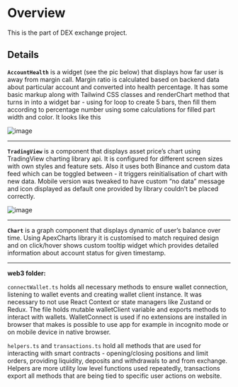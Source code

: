 # Overview
This is the part of DEX exchange project.

## Details

**`AccountHealth`** is a widget (see the pic below) that displays how far user is away from margin call. Margin ratio is calculated based on backend data about particular account and converted into health percentage. 
It has some basic markup along with Tailwind CSS classes and renderChart method that turns in into a widget bar - using for loop to create 5 bars, then fill them according to percentage number using some calculations for filled part width and color. It looks like this

![image](https://github.com/havrom/front-web3-snippets/assets/142303074/93639719-b4e3-4cd0-af67-d9f5c7562ca9)

*********************

**`TradingView`** is a component that displays asset price’s chart using TradingView charting library api. It is configured for different screen sizes with own styles and feature sets. Also it uses both Binance and custom data feed which can be toggled between - it triggers reinitialisation of chart with new data. Mobile version was tweaked to have custom “no data” message and icon displayed as default one provided by library couldn’t be placed correctly.

![image](https://github.com/havrom/front-web3-snippets/assets/142303074/c9205f50-8b3f-4c13-95a8-11f7cacc6c9e)

*********************

**`Chart`** is a graph component that displays dynamic of user’s balance over time. Using ApexCharts library it is customised to match required design and on click/hover shows custom tooltip widget which provides detailed information about account status for given timestamp.

********************
**web3 folder:**

`connectWallet.ts` holds all necessary methods to ensure wallet connection, listening to wallet events and creating wallet client instance. It was necessary to not use React Context or state managers like Zustand or Redux. The file holds mutable walletClient variable and exports methods to interact with wallets. WalletConnect is used if no extensions are installed in browser that makes is possible to use app for example in incognito mode or on mobile device in native browser.

`helpers.ts` and `transactions.ts` hold all methods that are used for interacting with smart contracts - opening/closing positions and limit orders, providing liquidity, deposits and withdrawals to and from exchange. Helpers are more utility low level functions used repeatedly, transactions export all methods that are being tied to specific user actions on website.
